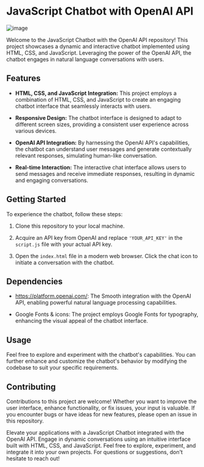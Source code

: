 # JavaScript Chatbot with OpenAI API

![image](https://github.com/SanojAhamed/Chatbot-using-API/assets/97176600/aa6404a3-aa6e-4a22-9190-4ee83c9a392e)

Welcome to the JavaScript Chatbot with the OpenAI API repository! This project showcases a dynamic and interactive chatbot implemented using HTML, CSS, and JavaScript. Leveraging the power of the OpenAI API, the chatbot engages in natural language conversations with users.

## Features

- **HTML, CSS, and JavaScript Integration:** This project employs a combination of HTML, CSS, and JavaScript to create an engaging chatbot interface that seamlessly interacts with users.

- **Responsive Design:** The chatbot interface is designed to adapt to different screen sizes, providing a consistent user experience across various devices.

- **OpenAI API Integration:** By harnessing the OpenAI API's capabilities, the chatbot can understand user messages and generate contextually relevant responses, simulating human-like conversation.

- **Real-time Interaction:** The interactive chat interface allows users to send messages and receive immediate responses, resulting in dynamic and engaging conversations.

## Getting Started

To experience the chatbot, follow these steps:

1. Clone this repository to your local machine.

2. Acquire an API key from OpenAI and replace `'YOUR_API_KEY'` in the `script.js` file with your actual API key.

3. Open the `index.html` file in a modern web browser. Click the chat icon to initiate a conversation with the chatbot.

## Dependencies

- https://platform.openai.com/: The Smooth integration with the OpenAI API, enabling powerful natural language processing capabilities.

- Google Fonts & icons: The project employs Google Fonts for typography, enhancing the visual appeal of the chatbot interface.

## Usage

Feel free to explore and experiment with the chatbot's capabilities. You can further enhance and customize the chatbot's behavior by modifying the codebase to suit your specific requirements.

## Contributing

Contributions to this project are welcome! Whether you want to improve the user interface, enhance functionality, or fix issues, your input is valuable. If you encounter bugs or have ideas for new features, please open an issue in this repository.

Elevate your applications with a JavaScript Chatbot integrated with the OpenAI API. Engage in dynamic conversations using an intuitive interface built with HTML, CSS, and JavaScript. Feel free to explore, experiment, and integrate it into your own projects. For questions or suggestions, don't hesitate to reach out!
